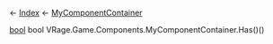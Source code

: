 ← [Index](Api-Index) ← [MyComponentContainer](VRage.Game.Components.MyComponentContainer)

[bool](System.Boolean) bool VRage.Game.Components.MyComponentContainer.Has<T>()<T>()